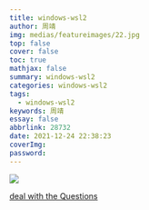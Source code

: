 ```yaml
---
title: windows-wsl2
author: 周靖
img: medias/featureimages/22.jpg
top: false
cover: false
toc: true
mathjax: false
summary: windows-wsl2
categories: windows-wsl2
tags:
  - windows-wsl2
keywords: 周靖
essay: false
abbrlink: 28732
date: 2021-12-24 22:38:23
coverImg:
password:
---
```


![](http://qiniuyun.code520.com.cn/images/20211224224333.png)

[deal with the Questions](https://blog.csdn.net/qq_36761831/article/details/81175736)

